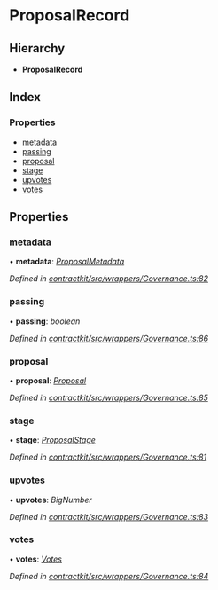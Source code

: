 # ProposalRecord

## Hierarchy

* **ProposalRecord**

## Index

### Properties

* [metadata]()
* [passing]()
* [proposal]()
* [stage]()
* [upvotes]()
* [votes]()

## Properties

### metadata

• **metadata**: [_ProposalMetadata_]()

_Defined in_ [_contractkit/src/wrappers/Governance.ts:82_](https://github.com/celo-org/celo-monorepo/blob/master/packages/contractkit/src/wrappers/Governance.ts#L82)

### passing

• **passing**: _boolean_

_Defined in_ [_contractkit/src/wrappers/Governance.ts:86_](https://github.com/celo-org/celo-monorepo/blob/master/packages/contractkit/src/wrappers/Governance.ts#L86)

### proposal

• **proposal**: [_Proposal_](_wrappers_governance_.md#proposal)

_Defined in_ [_contractkit/src/wrappers/Governance.ts:85_](https://github.com/celo-org/celo-monorepo/blob/master/packages/contractkit/src/wrappers/Governance.ts#L85)

### stage

• **stage**: [_ProposalStage_]()

_Defined in_ [_contractkit/src/wrappers/Governance.ts:81_](https://github.com/celo-org/celo-monorepo/blob/master/packages/contractkit/src/wrappers/Governance.ts#L81)

### upvotes

• **upvotes**: _BigNumber_

_Defined in_ [_contractkit/src/wrappers/Governance.ts:83_](https://github.com/celo-org/celo-monorepo/blob/master/packages/contractkit/src/wrappers/Governance.ts#L83)

### votes

• **votes**: [_Votes_]()

_Defined in_ [_contractkit/src/wrappers/Governance.ts:84_](https://github.com/celo-org/celo-monorepo/blob/master/packages/contractkit/src/wrappers/Governance.ts#L84)

